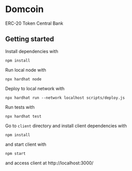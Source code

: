 # Domcoin

ERC-20 Token Central Bank

## Getting started

Install dependencies with
```
npm install
```

Run local node with
```
npx hardhat node
```
Deploy to local network with
```
npx hardhat run --network localhost scripts/deploy.js
```

Run tests with
```
npx hardhat test

```

Go to `client` directory
and install client dependencies with
```
npm install
```
and start client with
```
npm start
```
and access client at http://localhost:3000/
